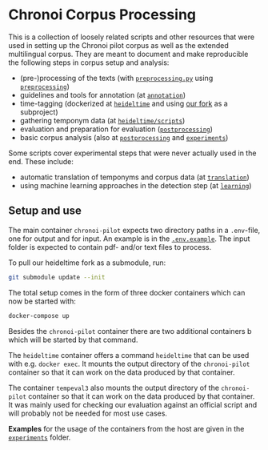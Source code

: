
# Chronoi Corpus Processing

This is a collection of loosely related scripts and other resources that were used in setting up the Chronoi pilot corpus as well as the extended multilingual corpus. They are meant to document and make reproducible the following steps in corpus setup and analysis:


 * (pre-)processing of the texts (with [`preprocessing.py`](preprocessing.py) using [`preprocessing`](preprocessing/))
 * guidelines and tools for annotation (at [`annotation`](annotation/))
 * time-tagging (dockerized at [`heideltime`](heideltime) and using [our fork](https://github.com/dainst/heideltime) as a subproject)
 * gathering temponym data (at [`heideltime/scripts`](heideltime/scripts))
 * evaluation and preparation for evaluation ([`postprocessing`](postprocessing))
 * basic corpus analysis (also at [`postprocessing`](postprocessing) and [`experiments`](experiments))

Some scripts cover experimental steps that were never actually used in the end. These include:

* automatic translation of temponyms and corpus data (at [`translation`](translation))
* using machine learning approaches in the detection step (at [`learning`](learning))

## Setup and use

The main container `chronoi-pilot` expects two directory paths in a `.env`-file, one for output and for input. An example is in the [`.env.example`](.env.example). The input folder is expected to contain pdf- and/or text files to process.

To pull our heideltime fork as a submodule, run:

```bash
git submodule update --init
```

The total setup comes in the form of three docker containers which can now be started with:

```bash
docker-compose up
```

Besides the `chronoi-pilot` container there are two additional containers b which will be started by that command.

The `heideltime` container offers a command `heideltime` that can be used with e.g. `docker exec`. It mounts the output directory of the `chronoi-pilot` container so that it can work on the data produced by that container.

The container `tempeval3` also mounts the output directory of the `chronoi-pilot` container so that it can work on the data produced by that container. It was mainly used for checking our evaluation against an official script and will probably not be needed for most use cases.

**Examples** for the usage of the containers from the host are given in the [`experiments`](experiments) folder.
